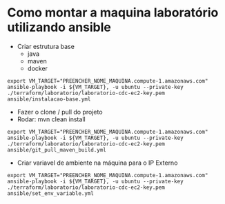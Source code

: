 # Como montar a maquina laboratório utilizando ansible

- Criar estrutura base
  - java
  - maven
  - docker

```shell
export VM_TARGET="PREENCHER_NOME_MAQUINA.compute-1.amazonaws.com"
ansible-playbook -i ${VM_TARGET}, -u ubuntu --private-key ./terraform/laboratorio/laboratorio-cdc-ec2-key.pem ansible/instalacao-base.yml
```

- Fazer o clone / pull do projeto
- Rodar: mvn clean install

```shell
export VM_TARGET="PREENCHER_NOME_MAQUINA.compute-1.amazonaws.com"
ansible-playbook -i ${VM_TARGET}, -u ubuntu --private-key ./terraform/laboratorio/laboratorio-cdc-ec2-key.pem ansible/git_pull_maven_build.yml
```

- Criar variavel de ambiente na máquina para o IP Externo

```shell
export VM_TARGET="PREENCHER_NOME_MAQUINA.compute-1.amazonaws.com"
ansible-playbook -i ${VM_TARGET}, -u ubuntu --private-key ./terraform/laboratorio/laboratorio-cdc-ec2-key.pem ansible/set_env_variable.yml
```

